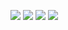 
![](https://gabjohar.github.io/sillyoracle/sketches/sketches0.PNG)
![](https://gabjohar.github.io/sillyoracle/sketches/sketches1.PNG)
![](https://gabjohar.github.io/sillyoracle/sketches/sketches2.PNG)
![](https://gabjohar.github.io/sillyoracle/sketches/sketches3.PNG)

